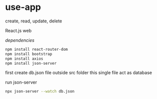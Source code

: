 # use-app

create, read, update, delete

React.js web

_dependencies_

```bash
npm install react-router-dom
npm install bootstrap
npm install axios
npm install json-server
```
first create db.json file outside src folder
this single file act as database

run json-server
```bash
npx json-server --watch db.json
```
